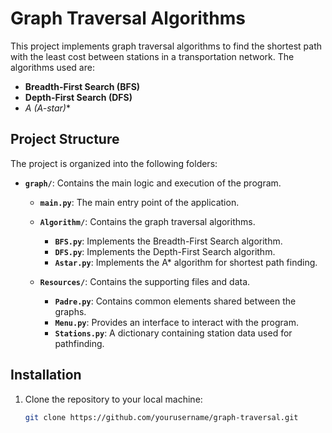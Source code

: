 # Graph Traversal Algorithms

This project implements graph traversal algorithms to find the shortest path with the least cost between stations in a transportation network. The algorithms used are:

- **Breadth-First Search (BFS)**
- **Depth-First Search (DFS)**
- **A* (A-star)**

## Project Structure

The project is organized into the following folders:

- **`graph/`**: Contains the main logic and execution of the program.
  - **`main.py`**: The main entry point of the application.
    
  - **`Algorithm/`**: Contains the graph traversal algorithms.
    - **`BFS.py`**: Implements the Breadth-First Search algorithm.
    - **`DFS.py`**: Implements the Depth-First Search algorithm.
    - **`Astar.py`**: Implements the A* algorithm for shortest path finding.

  - **`Resources/`**: Contains the supporting files and data.
    - **`Padre.py`**: Contains common elements shared between the graphs.
    - **`Menu.py`**: Provides an interface to interact with the program.
    - **`Stations.py`**: A dictionary containing station data used for pathfinding.


## Installation

1. Clone the repository to your local machine:

   ```bash
   git clone https://github.com/yourusername/graph-traversal.git

